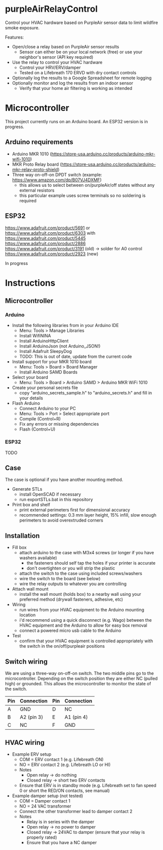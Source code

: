 # purpleAirRelayControl
Control your HVAC hardware based on PurpleAir sensor data to limit wildfire smoke exposure.

Features:
* Open/close a relay based on PurpleAir sensor results
	* Sensor can either be on your local network (free) or use your neighbor's sensor (API key required)
* Use the relay to control your HVAC hardware
	* Control your HRV/ERV/damper
 	* Tested on a Lifebreath 170 ERVD with dry contact controls
* Optionally log the results to a Google Spreadsheet for remote logging
* Optionally monitor and log the results from an indoor sensor
	* Verify that your home air filtering is working as intended


# Microcontroller

This project currently runs on an Arduino board. An ESP32 version is in progress.

## Arduino requirements

* Arduino MKR 1010 (https://store-usa.arduino.cc/products/arduino-mkr-wifi-1010)
* MKR Proto Relay board (https://store-usa.arduino.cc/products/arduino-mkr-relay-proto-shield)
* Three way on-off-on DPDT switch (example: https://www.amazon.com/dp/B07VJ4DXMF)
	* this allows us to select between on/purpleAir/off states without any external resistors
	* this particular example uses screw terminals so no soldering is required

## ESP32


https://www.adafruit.com/product/5691 or https://www.adafruit.com/product/6303 with https://www.adafruit.com/product/5445
https://www.adafruit.com/product/2886
https://www.adafruit.com/product/3191 (old) -> solder for A0 control
https://www.adafruit.com/product/2923 (new)


In progress


# Instructions

## Microcontroller

### Arduino

* Install the following libraries from in your Arduino IDE
	* Menu: Tools > Manage Libraries
	* Install WifiNINA
	* Install ArduinoHttpClient
	* Install ArduinoJson (not Arduino_JSON!)
	* Install Adafruit SleepyDog
   	* TODO: This is out of date, update from the current code
* Install support for your MKR 1010 board
	* Menu: Tools > Board > Board Manager
	* Install Arduino SAMD Boards
* Select your board
	* Menu: Tools > Board > Arduino SAMD > Arduino MKR WiFi 1010
* Create your personal secrets file
	* copy "arduino_secrets_sample.h" to "arduino_secrets.h" and fill in your details
* Flash Arduino
	* Connect Arduino to your PC
	* Menu: Tools > Port > Select appropriate port
	* Compile (Control+R)
	* Fix any errors or missing dependencies
	* Flash (Control+U)

### ESP32

TODO
 
## Case

The case is optional if you have another mounting method.

* Generate STLs
	* install OpenSCAD if necessary
	* run exportSTLs.bat in this repository
* Print box and shelf
	* print external perimeters first for dimensional accuracy
	* recommended settings: 0.3 mm layer height, 15% infill, slow enough perimeters to avoid overextruded corners

## Installation

* Fill box
	* attach arduino to the case with M3x4 screws (or longer if you have washers available)
		* the fasteners should self tap the holes if your printer is accurate
		* don't overtighten or you will strip the plastic
	* attach the switch to the case using included screws/washers
	* wire the switch to the board (see below)
	* wire the relay outputs to whatever you are controlling
* Attach wall mount
	* install the wall mount (holds box) to a nearby wall using your preferred method (drywall fasteners, adhesive, etc)
* Wiring
	* run wires from your HVAC equipment to the Arduino mounting location
	* i'd recommend using a quick disconnect (e.g. Wago) between the HVAC equipment and the Arduino to allow for easy box removal
	* connect a powered micro usb cable to the Arduino
* Test
	* confirm that your HVAC equipment is controlled appropriately with the switch in the on/off/purpleair positions

## Switch wiring

We are using a three-way on-off-on switch. The two middle pins go to the microcontroller. Depending on the switch position they are either NC (pulled high) or grounded. This allows the microcontroller to monitor the state of the switch.

| Pin | Connection | Pin | Connection |
|-----|------------|-----|------------|
| A   | GND        | D   | NC         |
| B   | A2 (pin 3) | E   | A1 (pin 4) |
| C   | NC         | F   | GND        |


## HVAC wiring

* Example ERV setup
	* COM = ERV contact 1 (e.g. Lifebreath ON)
	* NO = ERV contact 2 (e.g. Lifebreath LO or HI)
	* Notes
 		* Open relay -> do nothing
   		* Closed relay -> short two ERV contacts
	* Ensure that ERV is in standby mode (e.g. Lifebreath set to fan speed 0 or short the RED/ON contacts, see manual)
* Example damper setup (not tested)
	* COM = Damper contact 1
	* NO = 24 VAC transformer
	* Connect the other transformer lead to damper contact 2
 	* Notes
  		* Relay is in series with the damper
		* Open relay -> no power to damper
		* Closed relay -> 24VAC to damper (ensure that your relay is properly rated)
  		* Ensure that you have a NC damper
